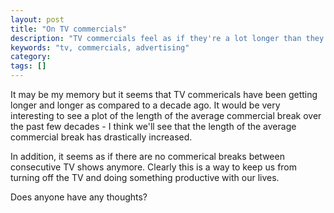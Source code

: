 ```yaml
---
layout: post
title: "On TV commercials"
description: "TV commercials feel as if they're a lot longer than they used to be."
keywords: "tv, commercials, advertising"
category:
tags: []
---
```

<p>It may be my memory but it seems that TV commericals have been getting longer and longer as compared to a decade ago. It would be very interesting to see a plot of the length of the average commercial break over the past few decades - I think we'll see that the length of the average commercial break has drastically increased.</p>

<p>In addition, it seems as if there are no commerical breaks between consecutive TV shows anymore. Clearly this is a way to keep us from turning off the TV and doing something productive with our lives.</p>

<p>Does anyone have any thoughts?</p>

